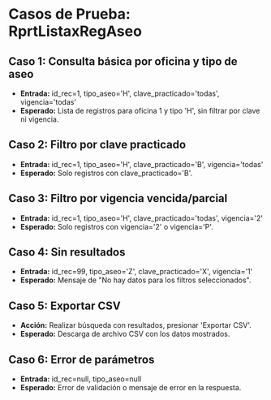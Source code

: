 # Casos de Prueba: RprtListaxRegAseo

## Caso 1: Consulta básica por oficina y tipo de aseo
- **Entrada:** id_rec=1, tipo_aseo='H', clave_practicado='todas', vigencia='todas'
- **Esperado:** Lista de registros para oficina 1 y tipo 'H', sin filtrar por clave ni vigencia.

## Caso 2: Filtro por clave practicado
- **Entrada:** id_rec=1, tipo_aseo='H', clave_practicado='B', vigencia='todas'
- **Esperado:** Solo registros con clave_practicado='B'.

## Caso 3: Filtro por vigencia vencida/parcial
- **Entrada:** id_rec=1, tipo_aseo='H', clave_practicado='todas', vigencia='2'
- **Esperado:** Solo registros con vigencia='2' o vigencia='P'.

## Caso 4: Sin resultados
- **Entrada:** id_rec=99, tipo_aseo='Z', clave_practicado='X', vigencia='1'
- **Esperado:** Mensaje de "No hay datos para los filtros seleccionados".

## Caso 5: Exportar CSV
- **Acción:** Realizar búsqueda con resultados, presionar 'Exportar CSV'.
- **Esperado:** Descarga de archivo CSV con los datos mostrados.

## Caso 6: Error de parámetros
- **Entrada:** id_rec=null, tipo_aseo=null
- **Esperado:** Error de validación o mensaje de error en la respuesta.
